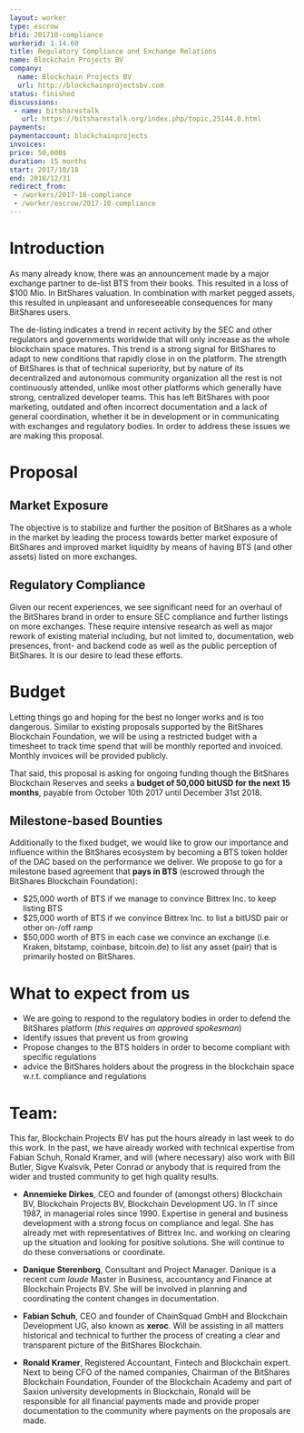 ```yaml
---
layout: worker
type: escrow
bfid: 201710-compliance
workerid: 1.14.60
title: Regulatory Compliance and Exchange Relations
name: Blockchain Projects BV
company:
  name: Blockchain Projects BV
  url: http://blockchainprojectsbv.com
status: finished
discussions:
 - name: bitsharestalk
   url: https://bitsharestalk.org/index.php/topic,25144.0.html
payments:
paymentaccount: blockchainprojects
invoices:
price: 50,000$
duration: 15 months
start: 2017/10/18
end: 2018/12/31
redirect_from: 
 - /workers/2017-10-compliance
 - /worker/escrow/2017-10-compliance
---
```


# Introduction

As many already know, there was an announcement made by a major exchange
partner to de-list BTS from their books. This resulted in a loss of $100
Mio. in BitShares valuation. In combination with market pegged assets,
this resulted in unpleasant and unforeseeable consequences for many
BitShares users.

The de-listing indicates a trend in recent activity by the SEC and other
regulators and governments worldwide that will only increase as the
whole blockchain space matures. This trend is a strong signal for
BitShares to adapt to new conditions that rapidly close in on the
platform. The strength of BitShares is that of technical superiority,
but by nature of its decentralized and autonomous community organization
all the rest is not continuously attended, unlike most other platforms
which generally have strong, centralized developer teams. This has left
BitShares with poor marketing, outdated  and often incorrect
documentation and a lack of general coordination, whether it be in
development or in communicating with exchanges and regulatory bodies. In
order to address these issues we are making this proposal.

# Proposal

## Market Exposure

The objective is to stabilize and further the position of BitShares as a
whole in the market by leading the process towards better market
exposure of BitShares and improved market liquidity by means of having
BTS (and other assets) listed on more exchanges.

## Regulatory Compliance

Given our recent experiences, we see significant need for an overhaul of
the BitShares brand in order to ensure SEC compliance and further
listings on more exchanges. These require intensive research as well as
major rework of existing material including, but not limited to,
documentation, web presences, front- and backend code as well as the
public perception of BitShares. It is our desire to lead these efforts.

# Budget

Letting things go and hoping for the best no longer works and is too
dangerous. Similar to existing proposals supported by the BitShares
Blockchain Foundation, we will be using a restricted budget with a
timesheet to track time spend that will be monthly reported and
invoiced. Monthly invoices will be provided publicly.

That said, this proposal is asking for ongoing funding though the
BitShares Blockchain Reserves and seeks a **budget of 50,000 bitUSD for
the next 15 months**, payable from October 10th 2017 until December 31st
2018.

## Milestone-based Bounties

Additionally to the fixed budget, we would like to grow our importance
and influence within the BitShares ecosystem by becoming a BTS token
holder of the DAC based on the performance we deliver. We propose to go
for a milestone based agreement that **pays in BTS** (escrowed
through the BitShares Blockchain Foundation):

* $25,000 worth of BTS if we manage to convince Bittrex Inc. to keep listing BTS
* $25,000 worth of BTS if we convince Bittrex Inc. to list a bitUSD pair
  or other on-/off ramp
* $50,000 worth of BTS in each case we convince an exchange
  (i.e. Kraken, bitstamp, coinbase, bitcoin.de) to list any asset (pair)
  that is primarily hosted on BitShares.

# What to expect from us

* We are going to respond to the regulatory bodies in order to defend
  the BitShares platform (*this requires an approved spokesman*)
* Identify issues that prevent us from growing
* Propose changes to the BTS holders in order to become compliant with
  specific regulations
* advice the BitShares holders about the progress in the blockchain
  space w.r.t. compliance and regulations

# Team:

This far, Blockchain Projects BV has put the hours already in last week
to do this work. In the past, we have already worked with technical
expertise from Fabian Schuh, Ronald Kramer, and will (where necessary)
also work with Bill Butler, Sigve Kvalsvik, Peter Conrad or anybody
that is required from the wider and trusted community to get high
quality results.

* **Annemieke Dirkes**, CEO and founder of (amongst others) Blockchain
  BV, Blockchain Projects BV, Blockchain Development UG. In IT since
  1987, in managerial roles since 1990. Expertise in general and business
  development with a strong focus on compliance and legal. She has
  already met with representatives of Bittrex Inc. and working on clearing
  up the situation and looking for positive solutions. She will continue
  to do these conversations or coordinate.

* **Danique Sterenborg**, Consultant and Project Manager. Danique is a
  recent *cum laude* Master in Business, accountancy and Finance at
  Blockchain Projects BV. She will be involved in planning and
  coordinating the content changes in documentation.

* **Fabian Schuh**, CEO and founder of ChainSquad GmbH and Blockchain
  Development UG, also known as **xeroc**. Will be assisting in all
  matters historical and technical to further the process of creating a
  clear and transparent picture of the BitShares Blockchain.

* **Ronald Kramer**, Registered Accountant, Fintech and Blockchain
  expert. Next to being CFO of the named companies, Chairman of the
  BitShares Blockchain Foundation, Founder of the Blockchain Academy and
  part of Saxion university developments in Blockchain, Ronald will be
  responsible for all financial payments made and provide proper
  documentation to the community where payments on the proposals are made.
